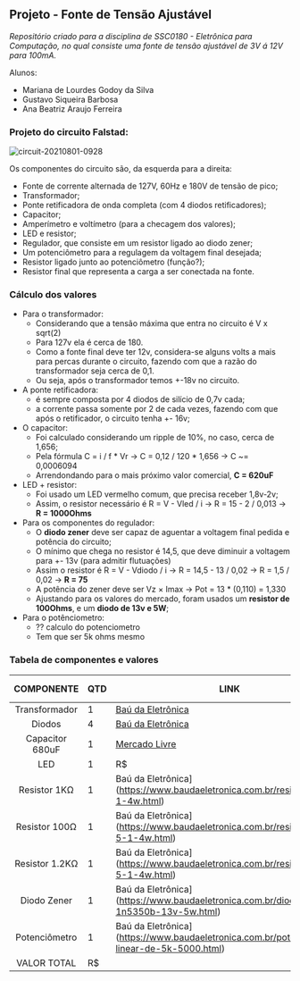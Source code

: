 ## Projeto - Fonte de Tensão Ajustável


*Repositório criado para a disciplina de SSC0180 - Eletrônica para Computação, no qual consiste uma fonte de tensão ajustável de 3V á 12V para 100mA.* 


Alunos:
- Mariana de Lourdes Godoy da Silva
- Gustavo Siqueira Barbosa 
- Ana Beatriz Araujo Ferreira 

### Projeto do circuito Falstad:

![circuit-20210801-0928](https://user-images.githubusercontent.com/32443360/127772648-b18b0ee1-d02a-4978-82b9-3e16def6467b.png)

Os componentes do circuito são, da esquerda para a direita:
- Fonte de corrente alternada de 127V, 60Hz e 180V de tensão de pico;
- Transformador;
- Ponte retificadora de onda completa (com 4 diodos retificadores);
- Capacitor;
- Amperímetro e voltímetro (para a checagem dos valores);
- LED e resistor;
- Regulador, que consiste em um resistor ligado ao diodo zener;
- Um potenciômetro para a regulagem da voltagem final desejada;
- Resistor ligado junto ao potenciômetro (função?);
- Resistor final que representa a carga a ser conectada na fonte.

### Cálculo dos valores

- Para o transformador:
  -  Considerando que a tensão máxima que entra no circuito é V x sqrt(2)
  -  Para 127v ela é cerca de 180.
  -  Como a fonte final deve ter 12v, considera-se alguns volts a mais para percas durante o circuito, fazendo com que a razão do transformador seja cerca de 0,1.
  -  Ou seja, após o transformador temos +-18v no circuito.
- A ponte retificadora:
  -  é sempre composta por 4 diodos de silício de 0,7v cada;
  -  a corrente passa somente por 2 de cada vezes, fazendo com que após o retificador, o circuito tenha +- 16v;
- O capacitor:
  - Foi calculado considerando um ripple de 10%, no caso, cerca de 1,656;
  - Pela fórmula C = i / f * Vr -> C = 0,12 / 120 * 1,656 -> C ~= 0,0006094
  - Arrendondando para o mais próximo valor comercial, **C = 620uF**
- LED + resistor:
  - Foi usado um LED vermelho comum, que precisa receber 1,8v-2v;
  - Assim, o resistor necessário é R = V - Vled / i -> R = 15 - 2 / 0,013 -> **R = 1000Ohms**
- Para os componentes do regulador:
  - O **diodo zener** deve ser capaz de aguentar a voltagem final pedida e potência do circuito;
  - O mínimo que chega no resistor é 14,5, que deve diminuir a voltagem para +- 13v (para admitir flutuações)
  - Assim o resistor é R = V - Vdiodo / i -> R = 14,5 - 13 / 0,02 -> R = 1,5 / 0,02 -> **R = 75**
  - A potência do zener deve ser Vz × Imax -> Pot = 13 * (0,110) = 1,330 
  - Ajustando para os valores do mercado, foram usados um **resistor de 100Ohms**, e um **diodo de 13v e 5W**;
- Para o potênciometro:
  - ?? calculo do potenciometro
  - Tem que ser 5k ohms mesmo


### Tabela de componentes e valores
|        COMPONENTE        |QTD| LINK | VALOR UNITÁRIO |
|:------------------------:|---|------|----------------|
| Transformador            | 1 |[Baú da Eletrônica](https://eletronicagpl.com.br/produto/transformador-hayama-181-18v18v-1a-bivolt/)| R$ 40,00  |
| Diodos                   | 4 |[Baú da Eletrônica](https://www.baudaeletronica.com.br/diodo-1n4004.html) | R$    |
| Capacitor 680uF          | 1 |[Mercado Livre](https://produto.mercadolivre.com.br/MLB-1777842290-capacitor-eletrolitico-7x-680uf-x-25v-3x-470uf-x-25v-105-_JM#position=6&search_layout=grid&type=item&tracking_id=4ae0b597-7503-403c-a6e1-cb694ebc05a3) | R$    |
| LED                      | 1 | R$    |
| Resistor 1KΩ             | 1 |Baú da Eletrônica](https://www.baudaeletronica.com.br/resistor-1k-5-1-4w.html)     | R$    |
| Resistor 100Ω            | 1 |Baú da Eletrônica](https://www.baudaeletronica.com.br/resistor-100r-5-1-4w.html)     | R$    |
| Resistor 1.2KΩ           | 1 |Baú da Eletrônica](https://www.baudaeletronica.com.br/resistor-100r-5-1-4w.html)     | R$    |
| Diodo Zener              | 1 |Baú da Eletrônica](https://www.baudaeletronica.com.br/diodo-zener-1n5350b-13v-5w.html)    | R$    |
| Potenciômetro            | 1 |Baú da Eletrônica](https://www.baudaeletronica.com.br/potenciometro-linear-de-5k-5000.html)    | R$    |
|VALOR TOTAL               | R$ |

